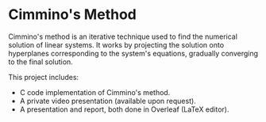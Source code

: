 # Cimmino's Method

Cimmino's method is an iterative technique used to find the numerical solution of linear systems. It works by projecting the solution onto hyperplanes corresponding to the system's equations, gradually converging to the final solution.

This project includes:
- C code implementation of Cimmino's method.
- A private video presentation (available upon request).
- A presentation and report, both done in Overleaf (LaTeX editor).

